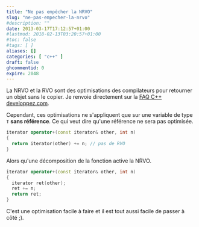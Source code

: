 ```yaml
---
title: "Ne pas empêcher la NRVO"
slug: "ne-pas-empecher-la-nrvo"
#description: ""
date: 2013-03-17T17:12:57+01:00
#lastmod: 2018-02-13T03:20:57+01:00
#toc: false
#tags: [ ]
aliases: []
categories: [ "c++" ]
draft: false
ghcommentid: 0
expire: 2048
---
```


La NRVO et la RVO sont des optimisations des compilateurs pour retourner un objet sans le copier. Je renvoie directement sur la [FAQ C++ developpez.com](https://cpp.developpez.com/faq/cpp/?page=Optimisation#Qu-est-ce-que-la-RVO).

Cependant, ces optimisations ne s'appliquent que sur une variable de type `T` **sans référence**. Ce qui veut dire qu'une référence ne sera pas optimisée.

```cpp
iterator operator+(const iterator& other, int n)
{
  return iterator(other) += n; // pas de RVO
}
```

Alors qu'une décomposition de la fonction active la NRVO.

```cpp
iterator operator+(const iterator& other, int n)
{
  iterator ret(other);
  ret += n;
  return ret;
}
```

C'est une optimisation facile à faire et il est tout aussi facile de passer à côté ;).
